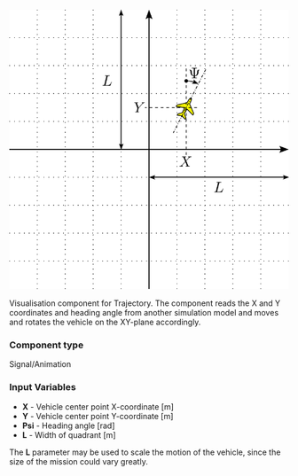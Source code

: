 ![Indicator image](trajectoryIndicator_help.svg)

Visualisation component for Trajectory. The component reads the X and Y coordinates and heading angle from another simulation model and moves and rotates the vehicle on the XY-plane accordingly.

### Component type
Signal/Animation

### Input Variables
* **X** - Vehicle center point X-coordinate [m]
* **Y** - Vehicle center point Y-coordinate [m]
* **Psi** - Heading angle [rad]
* **L** - Width of quadrant [m]

The **L** parameter may be used to scale the motion of the vehicle, since the size of the mission could vary greatly.

<!---EQUATION --->